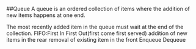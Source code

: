 ##Queue
 A queue is an ordered collection of items where the addition of new items happens at one end.
 
 The most recently added item in the queue must wait at the end of the collection.
 FIFO:First In First Out(first come first served)
 addition of new items in the rear
 removal of existing item in the front
 Enqueue
 Dequeue